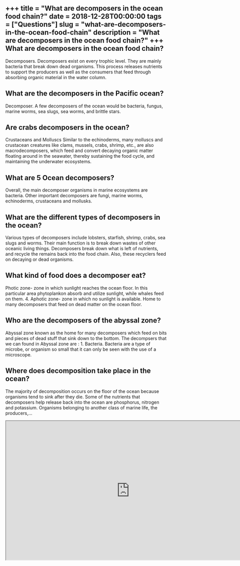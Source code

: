 +++
title = "What are decomposers in the ocean food chain?"
date = 2018-12-28T00:00:00
tags = ["Questions"]
slug = "what-are-decomposers-in-the-ocean-food-chain"
description = "What are decomposers in the ocean food chain?"
+++
What are decomposers in the ocean food chain?
---------------------------------------------

Decomposers. Decomposers exist on every trophic level. They are mainly bacteria that break down dead organisms. This process releases nutrients to support the producers as well as the consumers that feed through absorbing organic material in the water column.

What are the decomposers in the Pacific ocean?
----------------------------------------------

Decomposer. A few decomposers of the ocean would be bacteria, fungus, marine worms, sea slugs, sea worms, and brittle stars.

Are crabs decomposers in the ocean?
-----------------------------------

Crustaceans and Molluscs Similar to the echinoderms, many molluscs and crustacean creatures like clams, mussels, crabs, shrimp, etc., are also macrodecomposers, which feed and convert decaying organic matter floating around in the seawater, thereby sustaining the food cycle, and maintaining the underwater ecosystems.

What are 5 Ocean decomposers?
-----------------------------

Overall, the main decomposer organisms in marine ecosystems are bacteria. Other important decomposers are fungi, marine worms, echinoderms, crustaceans and mollusks.

What are the different types of decomposers in the ocean?
---------------------------------------------------------

Various types of decomposers include lobsters, starfish, shrimp, crabs, sea slugs and worms. Their main function is to break down wastes of other oceanic living things. Decomposers break down what is left of nutrients, and recycle the remains back into the food chain. Also, these recyclers feed on decaying or dead organisms.

What kind of food does a decomposer eat?
----------------------------------------

Photic zone- zone in which sunlight reaches the ocean floor. In this particular area phytoplankon absorb and utilize sunlight, while whales feed on them. 4. Aphotic zone- zone in which no sunlight is available. Home to many decomposers that feed on dead matter on the ocean floor.

Who are the decomposers of the abyssal zone?
--------------------------------------------

Abyssal zone known as the home for many decomposers which feed on bits and pieces of dead stuff that sink down to the bottom. The decompsers that we can found in Abyssal zone are : 1. Bacteria. Bacteria are a type of microbe, or organism so small that it can only be seen with the use of a microscope.

Where does decomposition take place in the ocean?
-------------------------------------------------

The majority of decomposition occurs on the floor of the ocean because organisms tend to sink after they die. Some of the nutrients that decomposers help release back into the ocean are phosphorus, nitrogen and potassium. Organisms belonging to another class of marine life, the producers,…

<iframe allow="accelerometer; autoplay; clipboard-write; encrypted-media; gyroscope; picture-in-picture" allowfullscreen="" class="__youtube_prefs__  epyt-is-override  no-lazyload" data-no-lazy="1" data-origheight="433" data-origwidth="770" data-skipgform_ajax_framebjll="" height="433" id="_ytid_43988" loading="lazy" src="https://www.youtube.com/embed/-wrUr0esoI0?enablejsapi=1&autoplay=0&cc_load_policy=0&cc_lang_pref=&iv_load_policy=1&loop=0&modestbranding=0&rel=1&fs=1&playsinline=0&autohide=2&theme=dark&color=red&controls=1&" title="YouTube player" width="770"></iframe>
